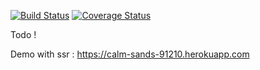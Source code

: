 [![Build Status](https://travis-ci.org/sebastienva/materialize-me.svg?branch=master)](https://travis-ci.org/sebastienva/materialize-me)
[![Coverage Status](https://coveralls.io/repos/github/sebastienva/materialize-me/badge.svg?branch=master)](https://coveralls.io/github/sebastienva/materialize-me?branch=master)

Todo !

Demo with ssr : https://calm-sands-91210.herokuapp.com
